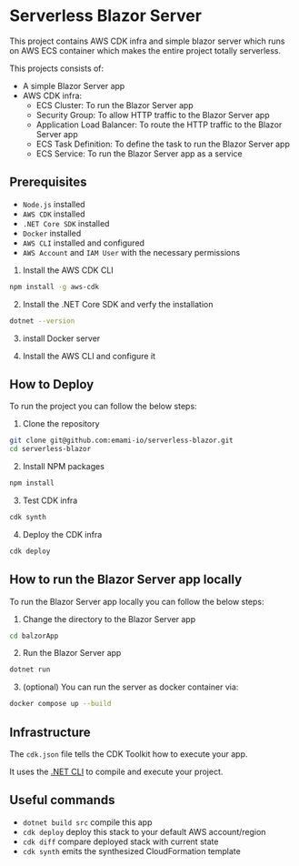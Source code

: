 # Serverless Blazor Server

This project contains AWS CDK infra and simple blazor server which runs on AWS ECS container which makes the entire project totally serverless.


This projects consists of:
- A simple Blazor Server app
- AWS CDK infra:
  - ECS Cluster: To run the Blazor Server app
  - Security Group: To allow HTTP traffic to the Blazor Server app
  - Application Load Balancer: To route the HTTP traffic to the Blazor Server app
  - ECS Task Definition: To define the task to run the Blazor Server app
  - ECS Service: To run the Blazor Server app as a service


## Prerequisites
- `Node.js` installed
- `AWS CDK` installed
- `.NET Core SDK` installed
- `Docker` installed
- `AWS CLI` installed and configured
- `AWS Account` and `IAM User` with the necessary permissions

1. Install the AWS CDK CLI
```bash
npm install -g aws-cdk
```

2. Install the .NET Core SDK and verfy the installation
```bash
dotnet --version
```

3. install Docker server

4. Install the AWS CLI and configure it


## How to Deploy
To run the project you can follow the below steps:

1. Clone the repository
```bash
git clone git@github.com:emami-io/serverless-blazor.git
cd serverless-blazor
```

2. Install NPM packages
```bash
npm install
```

3. Test CDK infra
```bash
cdk synth
```

4. Deploy the CDK infra
```bash
cdk deploy
```

## How to run the Blazor Server app locally
To run the Blazor Server app locally you can follow the below steps:

1. Change the directory to the Blazor Server app
```bash
cd balzorApp
```

2. Run the Blazor Server app
```bash
dotnet run
```

3. (optional) You can run the server as docker container via:
```bash
docker compose up --build
```

## Infrastructure
The `cdk.json` file tells the CDK Toolkit how to execute your app.

It uses the [.NET CLI](https://docs.microsoft.com/dotnet/articles/core/) to compile and execute your project.

## Useful commands

* `dotnet build src` compile this app
* `cdk deploy`       deploy this stack to your default AWS account/region
* `cdk diff`         compare deployed stack with current state
* `cdk synth`        emits the synthesized CloudFormation template

